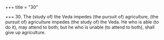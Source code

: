 +++
title = "30"

+++
30. The (study of) the Veda impedes (the pursuit of) agriculture, (the pursuit of) agriculture impedes (the study of) the Veda. He who is able (to do it), may attend to both; but he who is unable (to attend to both), shall give up agriculture.
